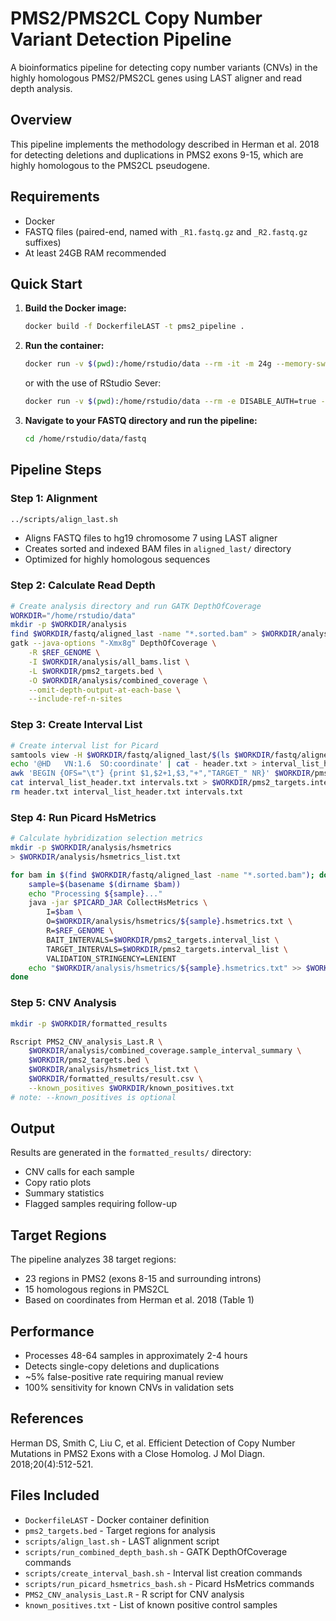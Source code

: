 # PMS2/PMS2CL Copy Number Variant Detection Pipeline

A bioinformatics pipeline for detecting copy number variants (CNVs) in the highly homologous PMS2/PMS2CL genes using LAST aligner and read depth analysis.

## Overview

This pipeline implements the methodology described in Herman et al. 2018 for detecting deletions and duplications in PMS2 exons 9-15, which are highly homologous to the PMS2CL pseudogene.

## Requirements

- Docker
- FASTQ files (paired-end, named with `_R1.fastq.gz` and `_R2.fastq.gz` suffixes)
- At least 24GB RAM recommended

## Quick Start

1. **Build the Docker image:**
   ```bash
   docker build -f DockerfileLAST -t pms2_pipeline .
   ```

2. **Run the container:**
   ```bash
   docker run -v $(pwd):/home/rstudio/data --rm -it -m 24g --memory-swap 24g pms2_pipeline bash
   ```
   or with the use of RStudio Sever:
   ```bash
   docker run -v $(pwd):/home/rstudio/data --rm -e DISABLE_AUTH=true -m 24g --memory-swap 24g -p 8787:8787 pms2_pipeline
   ```
3. **Navigate to your FASTQ directory and run the pipeline:**
   ```bash
   cd /home/rstudio/data/fastq
   ```

## Pipeline Steps

### Step 1: Alignment
```bash
../scripts/align_last.sh
```
- Aligns FASTQ files to hg19 chromosome 7 using LAST aligner
- Creates sorted and indexed BAM files in `aligned_last/` directory
- Optimized for highly homologous sequences

### Step 2: Calculate Read Depth
```bash
# Create analysis directory and run GATK DepthOfCoverage
WORKDIR="/home/rstudio/data"
mkdir -p $WORKDIR/analysis
find $WORKDIR/fastq/aligned_last -name "*.sorted.bam" > $WORKDIR/analysis/all_bams.list
gatk --java-options "-Xmx8g" DepthOfCoverage \
    -R $REF_GENOME \
    -I $WORKDIR/analysis/all_bams.list \
    -L $WORKDIR/pms2_targets.bed \
    -O $WORKDIR/analysis/combined_coverage \
    --omit-depth-output-at-each-base \
    --include-ref-n-sites
```

### Step 3: Create Interval List
```bash
# Create interval list for Picard
samtools view -H $WORKDIR/fastq/aligned_last/$(ls $WORKDIR/fastq/aligned_last | head -1)/$(ls $WORKDIR/fastq/aligned_last | head -1).sorted.bam | grep '@SQ' > header.txt
echo '@HD	VN:1.6	SO:coordinate' | cat - header.txt > interval_list_header.txt
awk 'BEGIN {OFS="\t"} {print $1,$2+1,$3,"+","TARGET_" NR}' $WORKDIR/pms2_targets.bed > intervals.txt
cat interval_list_header.txt intervals.txt > $WORKDIR/pms2_targets.interval_list
rm header.txt interval_list_header.txt intervals.txt
```

### Step 4: Run Picard HsMetrics
```bash
# Calculate hybridization selection metrics
mkdir -p $WORKDIR/analysis/hsmetrics
> $WORKDIR/analysis/hsmetrics_list.txt

for bam in $(find $WORKDIR/fastq/aligned_last -name "*.sorted.bam"); do
    sample=$(basename $(dirname $bam))
    echo "Processing ${sample}..."
    java -jar $PICARD_JAR CollectHsMetrics \
        I=$bam \
        O=$WORKDIR/analysis/hsmetrics/${sample}.hsmetrics.txt \
        R=$REF_GENOME \
        BAIT_INTERVALS=$WORKDIR/pms2_targets.interval_list \
        TARGET_INTERVALS=$WORKDIR/pms2_targets.interval_list \
        VALIDATION_STRINGENCY=LENIENT
    echo "$WORKDIR/analysis/hsmetrics/${sample}.hsmetrics.txt" >> $WORKDIR/analysis/hsmetrics_list.txt
done
```

### Step 5: CNV Analysis
```bash
mkdir -p $WORKDIR/formatted_results

Rscript PMS2_CNV_analysis_Last.R \
    $WORKDIR/analysis/combined_coverage.sample_interval_summary \
    $WORKDIR/pms2_targets.bed \
    $WORKDIR/analysis/hsmetrics_list.txt \
    $WORKDIR/formatted_results/result.csv \
    --known_positives $WORKDIR/known_positives.txt
# note: --known_positives is optional
```

## Output

Results are generated in the `formatted_results/` directory:
- CNV calls for each sample
- Copy ratio plots
- Summary statistics
- Flagged samples requiring follow-up

## Target Regions

The pipeline analyzes 38 target regions:
- 23 regions in PMS2 (exons 8-15 and surrounding introns)
- 15 homologous regions in PMS2CL
- Based on coordinates from Herman et al. 2018 (Table 1)

## Performance

- Processes 48-64 samples in approximately 2-4 hours
- Detects single-copy deletions and duplications
- ~5% false-positive rate requiring manual review
- 100% sensitivity for known CNVs in validation sets

## References

Herman DS, Smith C, Liu C, et al. Efficient Detection of Copy Number Mutations in PMS2 Exons with a Close Homolog. J Mol Diagn. 2018;20(4):512-521.

## Files Included

- `DockerfileLAST` - Docker container definition
- `pms2_targets.bed` - Target regions for analysis
- `scripts/align_last.sh` - LAST alignment script
- `scripts/run_combined_depth_bash.sh` - GATK DepthOfCoverage commands
- `scripts/create_interval_bash.sh` - Interval list creation commands
- `scripts/run_picard_hsmetrics_bash.sh` - Picard HsMetrics commands
- `PMS2_CNV_analysis_Last.R` - R script for CNV analysis
- `known_positives.txt` - List of known positive control samples
